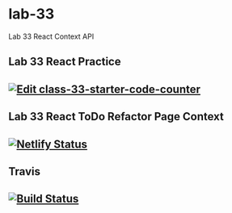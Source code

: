 # lab-33
Lab 33 React Context API

## Lab 33 React Practice

## [![Edit class-33-starter-code-counter](https://codesandbox.io/static/img/play-codesandbox.svg)](https://codesandbox.io/s/class-33-starter-code-counter-c6gvc?fontsize=14)

## Lab 33 React ToDo Refactor Page Context 

## [![Netlify Status](https://api.netlify.com/api/v1/badges/155a1ee4-c21e-4a77-8985-40fe4170d43a/deploy-status)](https://app.netlify.com/sites/heuristic-fermi-affe2f/deploys)

## Travis

## [![Build Status](https://travis-ci.org/colosrjones-401d4/lab-33.svg?branch=master)](https://travis-ci.org/colosrjones-401d4/lab-33)
